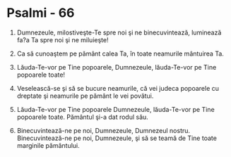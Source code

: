 # Psalmi - 66

1. Dumnezeule, milostiveşte-Te spre noi şi ne binecuvintează, luminează fa?a Ta spre noi şi ne miluieşte! 

2. Ca să cunoaştem pe pământ calea Ta, în toate neamurile mântuirea Ta. 

3. Lăuda-Te-vor pe Tine popoarele, Dumnezeule, lăuda-Te-vor pe Tine popoarele toate! 

4. Veselească-se şi să se bucure neamurile, că vei judeca popoarele cu dreptate şi neamurile pe pământ le vei povătui. 

5. Lăuda-Te-vor pe Tine popoarele Dumnezeule, lăuda-Te-vor pe Tine popoarele toate. Pământul şi-a dat rodul său. 

6. Binecuvintează-ne pe noi, Dumnezeule, Dumnezeul nostru. Binecuvintează-ne pe noi, Dumnezeule, şi să se teamă de Tine toate marginile pământului. 

